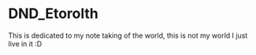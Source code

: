 # DND_Etorolth
This is dedicated to my note taking of the world, this is not my world I just live in it :D
